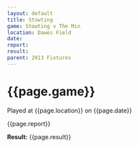 ```yaml
---
layout: default
title: Stowting
game: Stowting v The Min
location: Dawes Field
date: 
report: 
result: 
parent: 2013 Fixtures
---
```


# {{page.game}}

Played at {{page.location}} on {{page.date}}

{{page.report}}

**Result:** {{page.result}}
